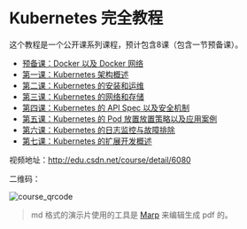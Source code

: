 # Kubernetes 完全教程

这个教程是一个公开课系列课程，预计包含8课（包含一节预备课）。



-  [预备课：Docker 以及 Docker 网络](chapter-0-docker-and-network.md)
-  [第一课：Kubernetes 架构概述](chapter-1-kubernetes-architecture.md)
-  [第二课：Kubernetes 的安装和运维](chapter-2-kubernetes-install.md)
-  [第三课：Kubernetes 的网络和存储](chapter-3-kubernetes-network-and-storage.md)
-  [第四课：Kubernetes 的 API Spec 以及安全机制](chapter-4-kubernetes-api-and-security.md)
-  [第五课：Kubernetes 的 Pod 放置放置策略以及应用案例](chapter-5-kubernetes-pod-allocation-and-application-example.md)
-  [第六课：Kubernetes 的日志监控与故障排除](chapter-6-kubernetes-log-and-troubleshoot.md)
-  [第七课：Kubernetes 的扩展开发概述](chapter-7-kubernetes-extension-develop.md)

视频地址：http://edu.csdn.net/course/detail/6080

二维码：

![course_qrcode](images/course-qrcode.png)


> md 格式的演示片使用的工具是 [Marp](https://github.com/yhatt/marp) 来编辑生成 pdf 的。

